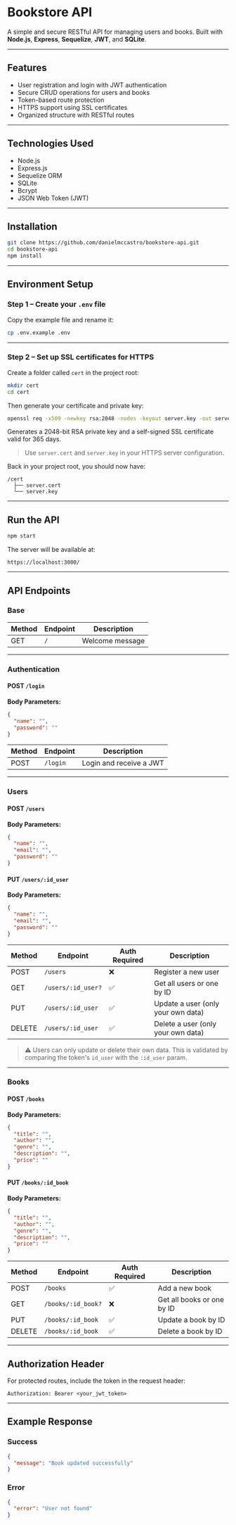 # Bookstore API

A simple and secure RESTful API for managing users and books. Built with **Node.js**, **Express**, **Sequelize**, **JWT**, and **SQLite**.

---

## Features

- User registration and login with JWT authentication
- Secure CRUD operations for users and books
- Token-based route protection
- HTTPS support using SSL certificates
- Organized structure with RESTful routes

---

## Technologies Used

- Node.js
- Express.js
- Sequelize ORM
- SQLite
- Bcrypt
- JSON Web Token (JWT)

---

## Installation

```bash
git clone https://github.com/danielmccastro/bookstore-api.git
cd bookstore-api
npm install
```

---

## Environment Setup

### Step 1 – Create your `.env` file

Copy the example file and rename it:

```bash
cp .env.example .env
```

---

### Step 2 – Set up SSL certificates for HTTPS

Create a folder called `cert` in the project root:

```bash
mkdir cert
cd cert
```

Then generate your certificate and private key:

```bash
openssl req -x509 -newkey rsa:2048 -nodes -keyout server.key -out server.cert -days 365
```

Generates a 2048-bit RSA private key and a self-signed SSL certificate valid for 365 days.

> Use `server.cert` and `server.key` in your HTTPS server configuration.

Back in your project root, you should now have:

```
/cert
  ├── server.cert
  └── server.key
```

---

## Run the API

```bash
npm start
```

The server will be available at:

```
https://localhost:3000/
```

---

## API Endpoints

### Base

| Method | Endpoint | Description     |
| ------ | -------- | --------------- |
| GET    | `/`      | Welcome message |

---

### Authentication

#### POST `/login`

**Body Parameters:**

```json
{
  "name": "",
  "password": ""
}
```

| Method | Endpoint | Description             |
| ------ | -------- | ----------------------- |
| POST   | `/login` | Login and receive a JWT |

---

### Users

#### POST `/users`

**Body Parameters:**

```json
{
  "name": "",
  "email": "",
  "password": ""
}
```

#### PUT `/users/:id_user`

**Body Parameters:**

```json
{
  "name": "",
  "email": "",
  "password": ""
}
```

| Method | Endpoint           | Auth Required | Description                        |
| ------ | ------------------ | ------------- | ---------------------------------- |
| POST   | `/users`           | ❌            | Register a new user                |
| GET    | `/users/:id_user?` | ✅            | Get all users or one by ID         |
| PUT    | `/users/:id_user`  | ✅            | Update a user (only your own data) |
| DELETE | `/users/:id_user`  | ✅            | Delete a user (only your own data) |

> ⚠️ Users can only update or delete their own data. This is validated by comparing the token's `id_user` with the `:id_user` param.

---

### Books

#### POST `/books`

**Body Parameters:**

```json
{
  "title": "",
  "author": "",
  "genre": "",
  "description": "",
  "price": ""
}
```

#### PUT `/books/:id_book`

**Body Parameters:**

```json
{
  "title": "",
  "author": "",
  "genre": "",
  "description": "",
  "price": ""
}
```

| Method | Endpoint           | Auth Required | Description                |
| ------ | ------------------ | ------------- | -------------------------- |
| POST   | `/books`           | ✅            | Add a new book             |
| GET    | `/books/:id_book?` | ❌            | Get all books or one by ID |
| PUT    | `/books/:id_book`  | ✅            | Update a book by ID        |
| DELETE | `/books/:id_book`  | ✅            | Delete a book by ID        |

---

## Authorization Header

For protected routes, include the token in the request header:

```
Authorization: Bearer <your_jwt_token>
```

---

## Example Response

### Success

```json
{
  "message": "Book updated successfully"
}
```

### Error

```json
{
  "error": "User not found"
}
```
